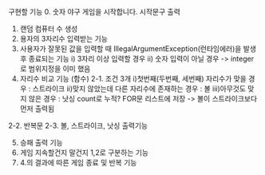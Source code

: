 구현할 기능
0. 숫자 야구 게임을 시작합니다. 시작문구 출력
1. 랜덤 컴퓨터 수 생성
2. 용자의 3자리수 입력받는 기능
3. 사용자가 잘못된 값을 입력할 때 IllegalArgumentException(런타임에러)을 발생 후 종료되는 기능
    i) 3자리 이상 입력할 경우
    ii) 숫자 입력이 아닐 경우 -> integer로 범위지정을 이미 했음
4. 자리수 비교 기능 (함수)
 2-1. 조건 3개 
  i)첫번째(두번째, 세번째) 자리수가 맞을 경우 : 스트라이크 
  ii)맞지 않았는데 다른 자리수에 존재하는 경우 : 볼
  iii)아무것도 맞지 않은 경우 : 낫싱
count로 누적? FOR문 리스트에 저장
-> 볼이 스트라이크보다 먼저 출력됨 

 2-2. 반복문
 2-3. 볼, 스트라이크, 낫싱 출력기능


5. 승패 출력 기능
6. 게임 지속할건지 말건지 1,2로 구분하는 기능
7. 4.의 결과에 따른 게임 종료 및 반복 기능
